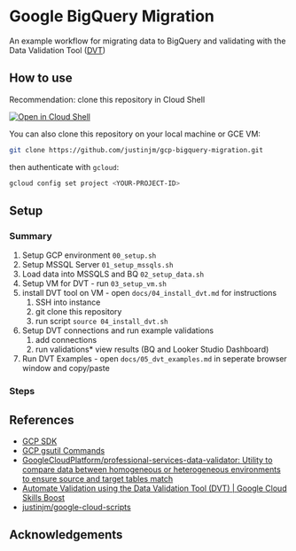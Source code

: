 # Google BigQuery Migration 

An example workflow for migrating data to BigQuery and validating with the Data Validation Tool ([DVT](https://github.com/GoogleCloudPlatform/professional-services-data-validator))


## How to use 

Recommendation: clone this repository in Cloud Shell 

[![Open in Cloud Shell](https://gstatic.com/cloudssh/images/open-btn.svg)](https://ssh.cloud.google.com/cloudshell/editor?cloudshell_git_repo=https://github.com/justinjm/gcp-bigquery-migration)

You can also clone this repository on your local machine or GCE VM:

```sh
git clone https://github.com/justinjm/gcp-bigquery-migration.git 
```

then authenticate with `gcloud`: 

```sh
gcloud config set project <YOUR-PROJECT-ID>
```


## Setup 

### Summary

1. Setup GCP environment `00_setup.sh` 
2. Setup MSSQL Server `01_setup_mssqls.sh`
3. Load data into MSSQLS and BQ   `02_setup_data.sh`
4. Setup VM for DVT - run `03_setup_vm.sh`
5. install DVT tool on VM - open `docs/04_install_dvt.md` for instructions 
   1. SSH into instance
   2. git clone this repository 
   3. run script `source 04_install_dvt.sh`
6. Setup DVT connections and run example validations 
   1. add connections
   2. run validations* view results (BQ and Looker Studio Dashboard)
7. Run DVT Examples - open `docs/05_dvt_examples.md` in seperate browser window and copy/paste


### Steps 

## References

* [GCP SDK](https://cloud.google.com/sdk/docs/)  
* [GCP gsutil Commands](https://cloud.google.com/storage/docs/gsutil)
* [GoogleCloudPlatform/professional-services-data-validator: Utility to compare data between homogeneous or heterogeneous environments to ensure source and target tables match](https://github.com/GoogleCloudPlatform/professional-services-data-validator)
* [Automate Validation using the Data Validation Tool (DVT) | Google Cloud Skills Boost](https://www.cloudskillsboost.google/focuses/45997?parent=catalog)
* [justinjm/google-cloud-scripts](https://github.com/justinjm/google-cloud-scripts)

## Acknowledgements  
